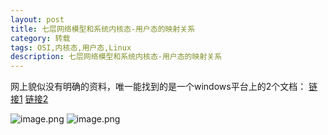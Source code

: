 ```yaml
---
layout: post
title: 七层网络模型和系统内核态-用户态的映射关系
category: 转载
tags: OSI,内核态,用户态,Linux
description: 七层网络模型和系统内核态-用户态的映射关系
---
```

网上貌似没有明确的资料，唯一能找到的是一个windows平台上的2个文档：
[链接1](https://books.google.com/books?id=83pyEZVvVYkC&lpg=PA16&ots=o7tXpMiqZ9&dq=osi%20kernel%20mode%20user%20mode&pg=PA16#v=onepage&q=osi%20kernel%20mode%20user%20mode&f=false)
[链接2](http://www.datko.de/datko-microsoft.html)

![image.png](https://upload-images.jianshu.io/upload_images/10649427-349d3cba433d8085.png?imageMogr2/auto-orient/strip%7CimageView2/2/w/1240)
![image.png](https://upload-images.jianshu.io/upload_images/10649427-f762fbe37fd1b297.png?imageMogr2/auto-orient/strip%7CimageView2/2/w/1240)


